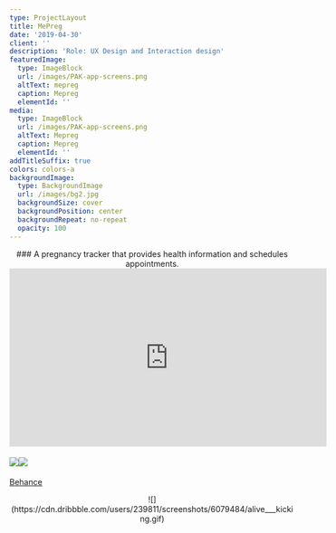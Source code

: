 ```yaml
---
type: ProjectLayout
title: MePreg
date: '2019-04-30'
client: ''
description: 'Role: UX Design and Interaction design'
featuredImage:
  type: ImageBlock
  url: /images/PAK-app-screens.png
  altText: mepreg
  caption: Mepreg
  elementId: ''
media:
  type: ImageBlock
  url: /images/PAK-app-screens.png
  altText: Mepreg
  caption: Mepreg
  elementId: ''
addTitleSuffix: true
colors: colors-a
backgroundImage:
  type: BackgroundImage
  url: /images/bg2.jpg
  backgroundSize: cover
  backgroundPosition: center
  backgroundRepeat: no-repeat
  opacity: 100
---
```

<div style="text-align: center">### A pregnancy tracker that provides health information and schedules appointments.</div>

<div style="text-align: center"><iframe width="560" height="315" src="https://www.youtube.com/embed/jti5TbfBFSI?si=CNgH-5kuTWcOf8Ky" title="YouTube video player" frameborder="0" allow="accelerometer; autoplay; clipboard-write; encrypted-media; gyroscope; picture-in-picture; web-share" referrerpolicy="strict-origin-when-cross-origin" allowfullscreen=""></iframe></div>

#### ![](https://mir-s3-cdn-cf.behance.net/project_modules/1400/80118375327263.5c54272458e5d.gif)![](https://cdn.dribbble.com/userupload/24327610/file/original-e55169500f23f23e835c389c427fe645.jpg?resize=1504x1128\&vertical=center)

[Behance](https://www.behance.net/gallery/75327263/Me-Preg)

<div style="text-align: center">![](https://cdn.dribbble.com/users/239811/screenshots/6079484/alive___kicking.gif)</div>

